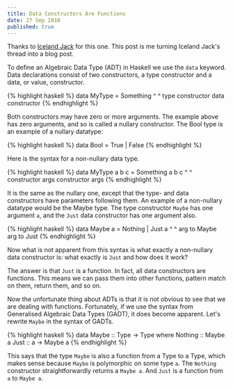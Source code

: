 ```yaml
---
title: Data Constructors Are Functions
date: 27 Sep 2018
published: true
---
```


Thanks to <a href="https://twitter.com/Iceland_jack/status/1041409114029674500">Iceland Jack</a> for this one. This post is me turning Iceland Jack's thread into a blog post.

To define an Algebraic Data Type (ADT) in Haskell we use the <code>data</code> keyword. Data declarations consist of two constructors, a type constructor and a data, or value, constructor.

{% highlight haskell %}
data MyType        =   Something
       ^                     ^
type constructor      data constructor
{% endhighlight %}

Both constructors may have zero or more arguments. The example above has zero arguments, and so is called a nullary constructor. The Bool type is an example of a nullary datatype:

{% highlight haskell %}
data Bool = True | False
{% endhighlight %}

Here is the syntax for a non-nullary data type.

{% highlight haskell %}
data MyType a b c       =     Something a b c
              ^                           ^
      constructor args            constructor args
{% endhighlight %}

It is the same as the nullary one, except that the type- and data constructors have parameters following them. An example of a non-nullary datatype would be the Maybe type. The type constructor <code>Maybe</code> has one argument <code>a</code>, and the <code>Just</code> data constructor has one argument also.

{% highlight haskell %}
data Maybe a        =  Nothing | Just a
           ^                          ^
       arg to Maybe               arg to Just
{% endhighlight %}

Now what is not apparent from this syntax is what exactly a non-nullary data constructor is: what exactly is <code>Just</code> and how does it work?

The answer is that <code>Just</code> is a function. In fact, all data constructors are functions. This means we can pass them into other functions, pattern match on them, return them, and so on.

Now the unfortunate thing about ADTs is that it is not obvious to see that we are dealing with functions. Fortunately, if we use the syntax from Generalised Algebraic Data Types (GADT), it does become apparent. Let's rewrite `Maybe` in the syntax of GADTs.

{% highlight haskell %}
data Maybe :: Type -> Type where
    Nothing :: Maybe a
    Just    :: a -> Maybe a
{% endhighlight %}

This says that the type `Maybe` is also a function from a Type to a Type, which makes sense because `Maybe` is polymorphic on some type `a`. The `Nothing` constructor straightforwardly returns a `Maybe a`. And `Just` is a function from `a` to `Maybe a`.
